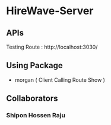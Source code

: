 # HireWave-Server

## APIs

<article>
<p>Testing Route :
<a> http://localhost:3030/ </a>
 </p>
</article>

## Using Package

- morgan ( Client Calling Route Show )

## Collaborators

### Shipon Hossen Raju
